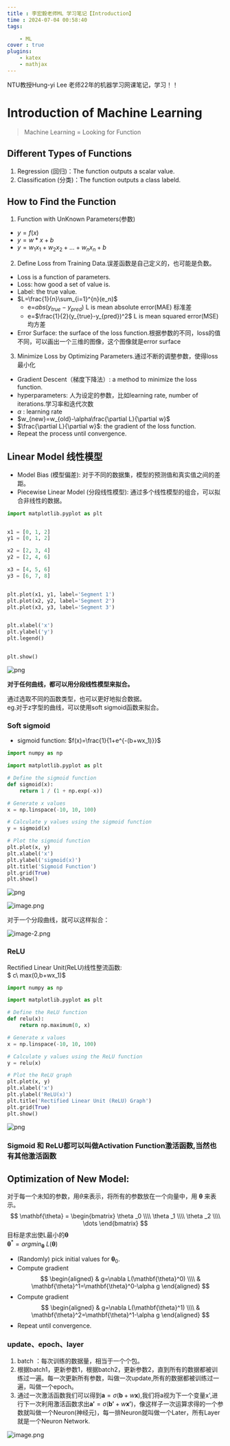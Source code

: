 ```yaml
---
title : 李宏毅老师ML 学习笔记【Introduction】
time : 2024-07-04 00:58:40
tags:

    - ML
cover : true
plugins: 
    - katex
    - mathjax
---
```

NTU教授Hung-yi Lee 老师22年的机器学习网课笔记，学习！！

<!-- more -->

# Introduction of Machine Learning
> Machine Learning = Looking for Function

## Different Types of Functions
1. Regression (回归)：The function outputs a scalar value.
2. Classification (分类)：The function outputs a class labeld.

## How to Find the Function
1. Function with UnKnown Parameters(参数)
  - $y=f(x)$
  - $y=w*x+b$
  - $y=w_1 x_1+w_2 x_2+...+w_n x_n+b$  
2. Define Loss from Training Data.误差函数是自己定义的，也可能是负数。
  - Loss  is a function of parameters.
  - Loss: how good a set of value is.
  - Label: the true value.    
  - $L=\frac{1}{n}\sum_{i=1}^{n}(e_n)$
    - e=$abs(y_{true}-y_{pred})$   L is mean absolute error(MAE) 标准差
    - e=$\frac{1}{2}(y_{true}-y_{pred})^2$   L is mean squared error(MSE) 均方差
  - Error Surface: the surface of the loss function.根据参数的不同，loss的值不同，可以画出一个三维的图像，这个图像就是error surface
3. Minimize Loss by Optimizing Parameters.通过不断的调整参数，使得loss最小化
  - Gradient Descent（梯度下降法）: a method to minimize the loss function.
  - hyperparameters: 人为设定的参数，比如learning rate, number of iterations.学习率和迭代次数
  - $\alpha$  : learning rate
  - $w_{new}=w_{old}-\alpha\frac{\partial L}{\partial w}$
  - $\frac{\partial L}{\partial w}$: the gradient of the loss function.
  - Repeat the process until convergence.
## Linear Model 线性模型
- Model Bias (模型偏差): 对于不同的数据集，模型的预测值和真实值之间的差距。
- Piecewise Linear Model (分段线性模型): 通过多个线性模型的组合，可以拟合非线性的数据。


```python
import matplotlib.pyplot as plt


x1 = [0, 1, 2]
y1 = [0, 1, 2]

x2 = [2, 3, 4]
y2 = [2, 4, 6]  

x3 = [4, 5, 6]
y3 = [6, 7, 8]  


plt.plot(x1, y1, label='Segment 1')
plt.plot(x2, y2, label='Segment 2')
plt.plot(x3, y3, label='Segment 3')


plt.xlabel('x')
plt.ylabel('y')
plt.legend()


plt.show()
```


    
![png](01%E6%B7%B1%E5%BA%A6%E5%AD%A6%E4%B9%A0%E5%9F%BA%E6%9C%AC%E6%A6%82%E5%BF%B5%E7%AE%80%E4%BB%8B_files/01%E6%B7%B1%E5%BA%A6%E5%AD%A6%E4%B9%A0%E5%9F%BA%E6%9C%AC%E6%A6%82%E5%BF%B5%E7%AE%80%E4%BB%8B_1_0.png)
    


**对于任何曲线，都可以用分段线性模型来拟合。**


通过选取不同的函数类型，也可以更好地拟合数据。  
eg.对于z字型的曲线，可以使用soft sigmoid函数来拟合。

### Soft sigmoid
- sigmoid function: $f(x)=\frac{1}{1+e^{-(b+wx_1)}}$


```python
import numpy as np

import matplotlib.pyplot as plt

# Define the sigmoid function
def sigmoid(x):
    return 1 / (1 + np.exp(-x))

# Generate x values
x = np.linspace(-10, 10, 100)

# Calculate y values using the sigmoid function
y = sigmoid(x)

# Plot the sigmoid function
plt.plot(x, y)
plt.xlabel('x')
plt.ylabel('sigmoid(x)')
plt.title('Sigmoid Function')
plt.grid(True)
plt.show()
```


    
![png](01%E6%B7%B1%E5%BA%A6%E5%AD%A6%E4%B9%A0%E5%9F%BA%E6%9C%AC%E6%A6%82%E5%BF%B5%E7%AE%80%E4%BB%8B_files/01%E6%B7%B1%E5%BA%A6%E5%AD%A6%E4%B9%A0%E5%9F%BA%E6%9C%AC%E6%A6%82%E5%BF%B5%E7%AE%80%E4%BB%8B_3_0.png)
    


![image.png](01深度学习基本概念简介_files/image.png)

对于一个分段曲线，就可以这样拟合：

![image-2.png](01深度学习基本概念简介_files/image-2.png)

### ReLU
Rectified Linear Unit(ReLU)线性整流函数:  
$ c\ max(0,b+wx_1)$


```python
import numpy as np

import matplotlib.pyplot as plt

# Define the ReLU function
def relu(x):
    return np.maximum(0, x)

# Generate x values
x = np.linspace(-10, 10, 100)

# Calculate y values using the ReLU function
y = relu(x)

# Plot the ReLU graph
plt.plot(x, y)
plt.xlabel('x')
plt.ylabel('ReLU(x)')
plt.title('Rectified Linear Unit (ReLU) Graph')
plt.grid(True)
plt.show()
```


    
![png](01%E6%B7%B1%E5%BA%A6%E5%AD%A6%E4%B9%A0%E5%9F%BA%E6%9C%AC%E6%A6%82%E5%BF%B5%E7%AE%80%E4%BB%8B_files/01%E6%B7%B1%E5%BA%A6%E5%AD%A6%E4%B9%A0%E5%9F%BA%E6%9C%AC%E6%A6%82%E5%BF%B5%E7%AE%80%E4%BB%8B_6_0.png)
    


### Sigmoid 和 ReLU都可以叫做Activation Function激活函数,当然也有其他激活函数
## Optimization of New Model:
对于每一个未知的参数，用$\theta$来表示，将所有的参数放在一个向量中，用 $\mathbf{\theta}$ 来表示。  
$$
\mathbf{\theta} = \begin{bmatrix}
\theta _0 \\\\
\theta _1 \\\\
\theta _2 \\\\
\dots
\end{bmatrix}
$$ 
目标是求出使L最小的$\mathbf{\theta}$  
$\mathbf{\theta}^* = argmin _\mathbf{\theta}\ L(\mathbf{\theta})$
- (Randomly) pick initial values for $\mathbf{\theta} _0$.
- Compute gradient 
  $$
  \begin{aligned}
    & g=\nabla L(\mathbf{\theta}^0) \\\\
    & \mathbf{\theta}^1=\mathbf{\theta}^0-\alpha g
    \end{aligned}
  $$
- Compute gradient
  $$
  \begin{aligned}
      & g=\nabla L(\mathbf{\theta}^1) \\\\
      & \mathbf{\theta}^2=\mathbf{\theta}^1-\alpha g
      \end{aligned}
  $$
- Repeat until convergence.

### update、epoch、layer 
1. batch ：每次训练的数据量，相当于一个个包。
2. 根据batch1，更新参数1，根据batch2，更新参数2，直到所有的数据都被训练过一遍。每一次更新所有参数，叫做一次update,所有的数据都被训练过一遍，叫做一个epoch。
3. 通过一次激活函数我们可以得到$\mathbf{a}=\sigma(\mathbf{b}+w\mathbf{x})$,我们将a视为下一个变量x',进行下一次利用激活函数求出$\mathbf{a'}=\sigma(\mathbf{b'}+w\mathbf{x'})$，像这样子一次运算求得的一个参数就叫做一个Neuron(神经元)，每一排Neuron就叫做一个Later，所有Layer就是一个Neuron Network.

![image.png](01深度学习基本概念简介_files/image.png)
  
